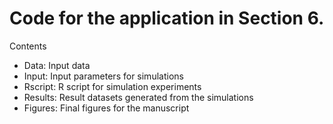# Code for the application in Section 6.

Contents
* Data: Input data
* Input: Input parameters for simulations
* Rscript: R script for simulation experiments
* Results: Result datasets generated from the simulations
* Figures: Final figures for the manuscript
